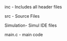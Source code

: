 inc - Includes all header files

src - Source Files

Simulation- Simul IDE files

main.c - main code
